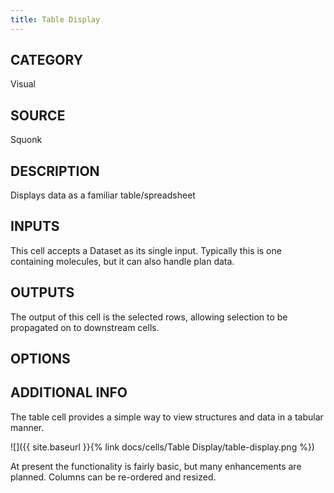 ```yaml
---
title: Table Display
---
```


## CATEGORY
Visual

## SOURCE
Squonk

## DESCRIPTION
Displays data as a familiar table/spreadsheet

## INPUTS
This cell accepts a Dataset as its single input. Typically this is one containing molecules, but it can also handle plan data.

## OUTPUTS
The output of this cell is the selected rows, allowing selection to be propagated on to downstream cells.

## OPTIONS

## ADDITIONAL INFO
The table cell provides a simple way to view structures and data in a tabular manner.

![]({{ site.baseurl }}{% link docs/cells/Table Display/table-display.png %})

At present the functionality is fairly basic, but many enhancements are planned. Columns can be re-ordered and resized.
